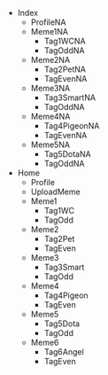 - Index
	- ProfileNA
	- Meme1NA	
		- Tag1WCNA
		- TagOddNA
	- Meme2NA
		- Tag2PetNA
		- TagEvenNA
	- Meme3NA
		- Tag3SmartNA
		- TagOddNA
	- Meme4NA
		- Tag4PigeonNA
		- TagEvenNA
	- Meme5NA
		- Tag5DotaNA
		- TagOddNA
- Home
	- Profile
	- UploadMeme
	- Meme1
		- Tag1WC
		- TagOdd
	- Meme2
		- Tag2Pet
		- TagEven
	- Meme3
		- Tag3Smart
		- TagOdd
	- Meme4
		- Tag4Pigeon
		- TagEven
	- Meme5
		- Tag5Dota
		- TagOdd
	- Meme6
		- Tag6Angel
		- TagEven
